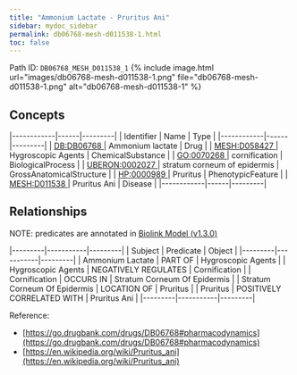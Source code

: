 ```yaml
---
title: "Ammonium Lactate - Pruritus Ani"
sidebar: mydoc_sidebar
permalink: db06768-mesh-d011538-1.html
toc: false 
---
```



Path ID: `DB06768_MESH_D011538_1`
{% include image.html url="images/db06768-mesh-d011538-1.png" file="db06768-mesh-d011538-1.png" alt="db06768-mesh-d011538-1" %}

## Concepts

|------------|------|---------|
| Identifier | Name | Type    |
|------------|------|---------|
| <a href="https://identifiers.org/DB:DB06768">DB:DB06768 </a> | Ammonium lactate | Drug |
| <a href="https://identifiers.org/MESH:D058427">MESH:D058427 </a> | Hygroscopic Agents | ChemicalSubstance |
| <a href="https://identifiers.org/GO:0070268">GO:0070268 </a> | cornification | BiologicalProcess |
| <a href="https://identifiers.org/UBERON:0002027">UBERON:0002027 </a> | stratum corneum of epidermis | GrossAnatomicalStructure |
| <a href="https://identifiers.org/HP:0000989">HP:0000989 </a> | Pruritus | PhenotypicFeature |
| <a href="https://identifiers.org/MESH:D011538">MESH:D011538 </a> | Pruritus Ani | Disease |
|------------|------|---------|

## Relationships


NOTE: predicates are annotated in <a href="https://github.com/biolink/biolink-model/releases/tag/v1.3.0">Biolink Model (v1.3.0)</a>

|---------|-----------|---------|
| Subject | Predicate | Object  |
|---------|-----------|---------|
| Ammonium Lactate | PART OF | Hygroscopic Agents |
| Hygroscopic Agents | NEGATIVELY REGULATES | Cornification |
| Cornification | OCCURS IN | Stratum Corneum Of Epidermis |
| Stratum Corneum Of Epidermis | LOCATION OF | Pruritus |
| Pruritus | POSITIVELY CORRELATED WITH | Pruritus Ani |
|---------|-----------|---------|

Reference: 
  - [https://go.drugbank.com/drugs/DB06768#pharmacodynamics](https://go.drugbank.com/drugs/DB06768#pharmacodynamics)
  - [https://en.wikipedia.org/wiki/Pruritus_ani](https://en.wikipedia.org/wiki/Pruritus_ani)
